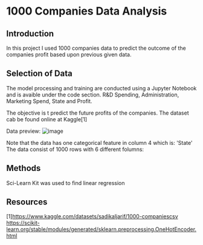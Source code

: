 # 1000 Companies Data Analysis

## Introduction
In this project I used 1000 companies data to predict the outcome of the companies profit based upon previous given data.
## Selection of Data
The model processing and training are conducted using a Jupyter Notebook and is avaible under the code section. R&D Spending, Administration, Marketing Spend, State and Profit.

The objective is t predict the future profits of the companies. The dataset cab be found online at Kaggle[1]

Data preview:
![image](https://github.com/MattFerrara/1000-Companies-Analysis/assets/90582699/4660f893-44fd-4e0c-8f73-19d9859f9739)

Note that the data has one categorical feature in column 4 which is: 'State'
The data consist of 1000 rows with 6 different folumns: 
## Methods
Sci-Learn Kit was used to find linear regression 
## Resources
[1]https://www.kaggle.com/datasets/sadikaljarif/1000-companiescsv
https://scikit-learn.org/stable/modules/generated/sklearn.preprocessing.OneHotEncoder.html
